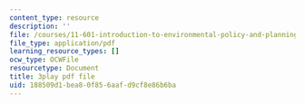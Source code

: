 ```yaml
---
content_type: resource
description: ''
file: /courses/11-601-introduction-to-environmental-policy-and-planning-fall-2016/188509d1bea80f856aafd9cf8e86b6ba_klPt8DrL5tc.pdf
file_type: application/pdf
learning_resource_types: []
ocw_type: OCWFile
resourcetype: Document
title: 3play pdf file
uid: 188509d1-bea8-0f85-6aaf-d9cf8e86b6ba
---
```

